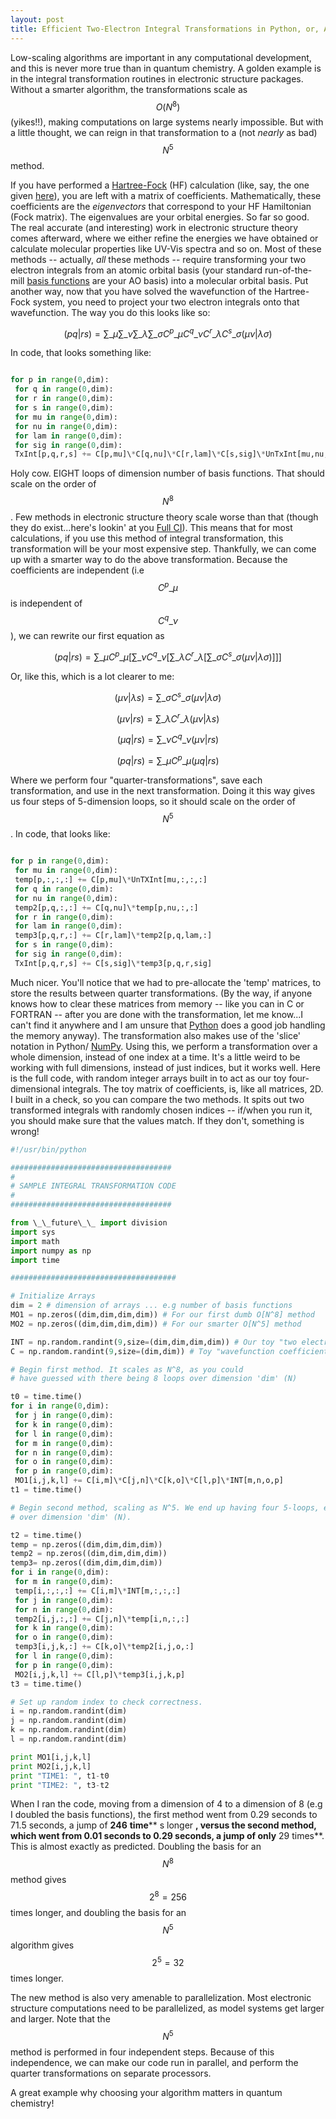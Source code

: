 ```yaml
--- 
layout: post 
title: Efficient Two-Electron Integral Transformations in Python, or, Adventures in Scaling 
---
```


Low-scaling algorithms are important in any computational development, and this is never more true than in quantum chemistry. A golden example is in the integral transformation routines in electronic structure packages. Without a smarter algorithm, the transformations scale as $$ O(N^8)$$ (yikes!!), making computations on large systems nearly impossible. But with a little thought, we can reign in that transformation to a (not _nearly_ as bad) $$ N^5$$ method.

If you have performed a [Hartree-Fock](http://en.wikipedia.org/wiki/Hartree%E2%80%93Fock_method "Hartree–Fock method") (HF) calculation (like, say, the one given [here](http://joshuagoings.wordpress.com/2013/04/24/hartree-fock-self-consistent-field-procedure/ "Hartree-Fock Self Consistent Field Procedure")), you are left with a matrix of coefficients. Mathematically, these coefficients are the _eigenvectors_ that correspond to your HF Hamiltonian (Fock matrix). The eigenvalues are your orbital energies. So far so good. The real accurate (and interesting) work in electronic structure theory comes afterward, where we either refine the energies we have obtained or calculate molecular properties like UV-Vis spectra and so on. Most of these methods -- actually, _all_ these methods -- require transforming your two electron integrals from an atomic orbital basis (your standard run-of-the-mill [basis functions](http://en.wikipedia.org/wiki/Basis_function "Basis function") are your AO basis) into a molecular orbital basis. Put another way, now that you have solved the wavefunction of the Hartree-Fock system, you need to project your two electron integrals onto that wavefunction. The way you do this looks like so:

$$ (pq|rs)=\sum\_\mu\sum\_\nu\sum\_\lambda\sum\_\sigma C^{p}\_\mu C^{q}\_\nu C^{r}\_\lambda C^{s}\_\sigma(\mu\nu|\lambda\sigma)$$

In code, that looks something like:

~~~python

for p in range(0,dim):  
 for q in range(0,dim):  
 for r in range(0,dim):  
 for s in range(0,dim):  
 for mu in range(0,dim):  
 for nu in range(0,dim):  
 for lam in range(0,dim):  
 for sig in range(0,dim):  
 TxInt[p,q,r,s] += C[p,mu]\*C[q,nu]\*C[r,lam]\*C[s,sig]\*UnTxInt[mu,nu,lam,sig]

~~~

Holy cow. EIGHT loops of dimension number of basis functions. That should scale on the order of $$ N^8$$. Few methods in electronic structure theory scale worse than that (though they do exist...here's lookin' at you [Full CI](http://en.wikipedia.org/wiki/Full_configuration_interaction "Full configuration interaction")). This means that for most calculations, if you use this method of integral transformation, this transformation will be your most expensive step. Thankfully, we can come up with a smarter way to do the above transformation. Because the coefficients are independent (i.e $$ C^{p}\_\mu$$ is independent of $$ C^{q}\_\nu$$), we can rewrite our first equation as

$$ (pq|rs)=\sum\_\mu C^{p}\_\mu [\sum\_\nu C^{q}\_\nu [\sum\_\lambda C^{r}\_\lambda [\sum\_\sigma C^{s}\_\sigma(\mu\nu|\lambda\sigma)]]]$$

Or, like this, which is a lot clearer to me:

$$ (\mu\nu|\lambda s)=\sum\_\sigma C^{s}\_\sigma(\mu\nu|\lambda\sigma)$$

$$ (\mu\nu|rs)=\sum\_\lambda C^{r}\_\lambda(\mu\nu|\lambda s)$$

$$ (\mu q|rs)=\sum\_\nu C^{q}\_\nu(\mu\nu|rs)$$

$$ (pq|rs)=\sum\_\mu C^{p}\_\mu(\mu q|rs)$$

Where we perform four "quarter-transformations", save each transformation, and use in the next transformation. Doing it this way gives us four steps of 5-dimension loops, so it should scale on the order of $$ N^5$$. In code, that looks like:

~~~python

for p in range(0,dim):  
 for mu in range(0,dim):  
 temp[p,:,:,:] += C[p,mu]\*UnTXInt[mu,:,:,:]  
 for q in range(0,dim):  
 for nu in range(0,dim):  
 temp2[p,q,:,:] += C[q,nu]\*temp[p,nu,:,:]  
 for r in range(0,dim):  
 for lam in range(0,dim):  
 temp3[p,q,r,:] += C[r,lam]\*temp2[p,q,lam,:]  
 for s in range(0,dim):  
 for sig in range(0,dim):  
 TxInt[p,q,r,s] += C[s,sig]\*temp3[p,q,r,sig]

~~~

Much nicer. You'll notice that we had to pre-allocate the 'temp' matrices, to store the results between quarter transformations. (By the way, if anyone knows how to clear these matrices from memory -- like you can in C or FORTRAN -- after you are done with the transformation, let me know...I can't find it anywhere and I am unsure that [Python](http://www.python.org/ "Python (programming language)") does a good job handling the memory anyway). The transformation also makes use of the 'slice' notation in Python/ [NumPy](http://www.numpy.org/ "NumPy"). Using this, we perform a transformation over a whole dimension, instead of one index at a time. It's a little weird to be working with full dimensions, instead of just indices, but it works well. Here is the full code, with random integer arrays built in to act as our toy four-dimensional integrals. The toy matrix of coefficients, is, like all matrices, 2D. I built in a check, so you can compare the two methods. It spits out two transformed integrals with randomly chosen indices -- if/when you run it, you should make sure that the values match. If they don't, something is wrong!

~~~python  
#!/usr/bin/python

####################################  
#  
# SAMPLE INTEGRAL TRANSFORMATION CODE  
#  
####################################

from \_\_future\_\_ import division  
import sys  
import math  
import numpy as np  
import time

#####################################

# Initialize Arrays  
dim = 2 # dimension of arrays ... e.g number of basis functions  
MO1 = np.zeros((dim,dim,dim,dim)) # For our first dumb O[N^8] method  
MO2 = np.zeros((dim,dim,dim,dim)) # For our smarter O[N^5] method

INT = np.random.randint(9,size=(dim,dim,dim,dim)) # Our toy "two electron integrals"  
C = np.random.randint(9,size=(dim,dim)) # Toy "wavefunction coefficients"

# Begin first method. It scales as N^8, as you could  
# have guessed with there being 8 loops over dimension 'dim' (N)

t0 = time.time()  
for i in range(0,dim):  
 for j in range(0,dim):  
 for k in range(0,dim):  
 for l in range(0,dim):  
 for m in range(0,dim):  
 for n in range(0,dim):  
 for o in range(0,dim):  
 for p in range(0,dim):  
 MO1[i,j,k,l] += C[i,m]\*C[j,n]\*C[k,o]\*C[l,p]\*INT[m,n,o,p]  
t1 = time.time()

# Begin second method, scaling as N^5. We end up having four 5-loops, each  
# over dimension 'dim' (N).

t2 = time.time()  
temp = np.zeros((dim,dim,dim,dim))  
temp2 = np.zeros((dim,dim,dim,dim))  
temp3= np.zeros((dim,dim,dim,dim))  
for i in range(0,dim):  
 for m in range(0,dim):  
 temp[i,:,:,:] += C[i,m]\*INT[m,:,:,:]  
 for j in range(0,dim):  
 for n in range(0,dim):  
 temp2[i,j,:,:] += C[j,n]\*temp[i,n,:,:]  
 for k in range(0,dim):  
 for o in range(0,dim):  
 temp3[i,j,k,:] += C[k,o]\*temp2[i,j,o,:]  
 for l in range(0,dim):  
 for p in range(0,dim):  
 MO2[i,j,k,l] += C[l,p]\*temp3[i,j,k,p]  
t3 = time.time()

# Set up random index to check correctness.  
i = np.random.randint(dim)  
j = np.random.randint(dim)  
k = np.random.randint(dim)  
l = np.random.randint(dim)

print MO1[i,j,k,l]  
print MO2[i,j,k,l]  
print "TIME1: ", t1-t0  
print "TIME2: ", t3-t2  
~~~

When I ran the code, moving from a dimension of 4 to a dimension of 8 (e.g I doubled the basis functions), the first method went from 0.29 seconds to 71.5 seconds, a jump of **246**  **time**** s longer **, versus the second method, which went from 0.01 seconds to 0.29 seconds, a jump of only** 29 times**. This is almost exactly as predicted. Doubling the basis for an $$ N^8$$ method gives $$ 2^8 = 256$$ times longer, and doubling the basis for an $$ N^5$$ algorithm gives $$ 2^5 = 32$$ times longer.

The new method is also very amenable to parallelization. Most electronic structure computations need to be parallelized, as model systems get larger and larger. Note that the $$ N^5$$ method is performed in four independent steps. Because of this independence, we can make our code run in parallel, and perform the quarter transformations on separate processors.

A great example why choosing your algorithm matters in quantum chemistry!

